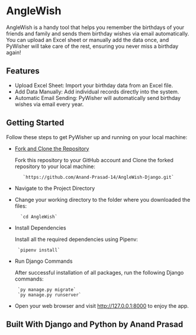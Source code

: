 # AngleWish
AngleWish is a handy tool that helps you remember the birthdays of your friends and family and sends them birthday wishes via email automatically. You can upload an Excel sheet or manually add the data once, and PyWisher will take care of the rest, ensuring you never miss a birthday again!

## Features
- Upload Excel Sheet: Import your birthday data from an Excel file.
- Add Data Manually: Add individual records directly into the system.
- Automatic Email Sending: PyWisher will automatically send birthday wishes via email every year.

## Getting Started
Follow these steps to get PyWisher up and running on your local machine:

* [Fork and Clone the Repository](https://github.com/Anand-Prasad-14/AngleWish-Django/fork)

  Fork this repository to your GitHub account and Clone the forked repository to your local machine:

         `https://github.com/Anand-Prasad-14/AngleWish-Django.git`
* Navigate to the Project Directory

* Change your working directory to the folder where you downloaded the files:

        `cd AngleWish`
* Install Dependencies

  Install all the required dependencies using Pipenv:

       `pipenv install`
* Run Django Commands

  After successful installation of all packages, run the following Django commands:

       `py manage.py migrate`
       `py manage.py runserver`

* Open your web browser and visit http://127.0.0.1:8000 to enjoy the app.

## Built With Django and Python by Anand Prasad
